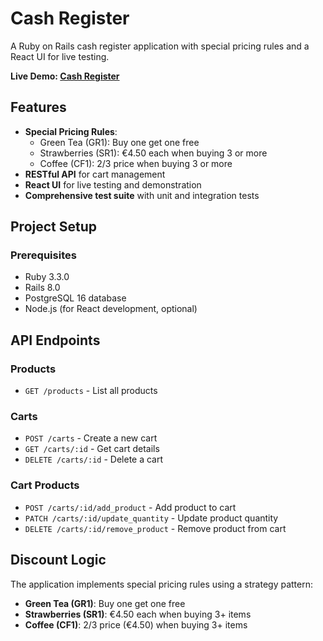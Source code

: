 # Cash Register

A Ruby on Rails cash register application with special pricing rules and a React UI for live testing.

**Live Demo: [Cash Register](https://cash-register-gp9f.onrender.com)**

## Features

- **Special Pricing Rules**:
  - Green Tea (GR1): Buy one get one free
  - Strawberries (SR1): €4.50 each when buying 3 or more
  - Coffee (CF1): 2/3 price when buying 3 or more
- **RESTful API** for cart management
- **React UI** for live testing and demonstration
- **Comprehensive test suite** with unit and integration tests

## Project Setup

### Prerequisites

- Ruby 3.3.0
- Rails 8.0
- PostgreSQL 16 database
- Node.js (for React development, optional)

## API Endpoints

### Products
- `GET /products` - List all products

### Carts
- `POST /carts` - Create a new cart
- `GET /carts/:id` - Get cart details
- `DELETE /carts/:id` - Delete a cart

### Cart Products
- `POST /carts/:id/add_product` - Add product to cart
- `PATCH /carts/:id/update_quantity` - Update product quantity
- `DELETE /carts/:id/remove_product` - Remove product from cart

## Discount Logic

The application implements special pricing rules using a strategy pattern:

- **Green Tea (GR1)**: Buy one get one free
- **Strawberries (SR1)**: €4.50 each when buying 3+ items
- **Coffee (CF1)**: 2/3 price (€4.50) when buying 3+ items
